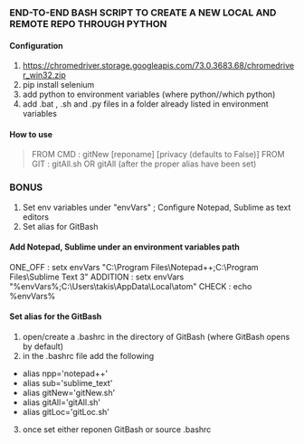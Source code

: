 ### END-TO-END BASH SCRIPT TO CREATE A NEW LOCAL AND REMOTE REPO THROUGH PYTHON


#### Configuration
1. https://chromedriver.storage.googleapis.com/73.0.3683.68/chromedriver_win32.zip
2. pip install selenium
3. add python to environment variables (where python//which python)
4. add .bat , .sh and .py files in a folder already listed in environment variables


#### How to use
> FROM CMD : gitNew [reponame] [privacy (defaults to False)]
> FROM GIT : gitAll.sh OR gitAll (after the proper alias have been set)


### BONUS
1. Set env variables under "envVars" ; Configure Notepad, Sublime as text editors
2. Set alias for GitBash


#### Add Notepad, Sublime under an environment variables path
ONE_OFF  : setx envVars "C:\Program Files\Notepad++;C:\Program Files\Sublime Text 3"
ADDITION : setx envVars "%envVars%;C:\Users\takis\AppData\Local\atom"
CHECK    : echo %envVars%


#### Set alias for the GitBash
1. open/create a .bashrc in the directory of GitBash (where GitBash opens by default)
2. in the .bashrc file add the following
* alias npp='notepad++'
* alias sub='sublime_text'
* alias gitNew='gitNew.sh'
* alias gitAll='gitAll.sh'
* alias gitLoc='gitLoc.sh'
3. once set either reponen GitBash or source .bashrc

